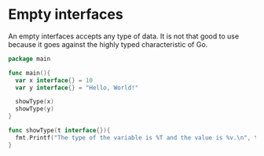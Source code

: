 # Empty interfaces

An empty interfaces accepts any type of data. It is not that good to use because it goes against the highly typed characteristic of Go.

```go
package main

func main(){
  var x interface{} = 10
  var y interface{} = "Hello, World!"

  showType(x)
  showType(y)
}

func showType(t interface{}){
  fmt.Printf("The type of the variable is %T and the value is %v.\n", t, t)
}
```
